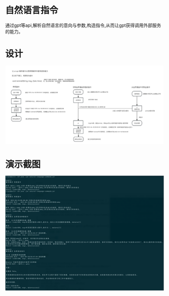 # 自然语言指令
通过gpt等api,解析自然语言的意向与参数,构造指令,从而让gpt获得调用外部服务的能力。

# 设计

![des](img/design.jpg)

# 演示截图
![test](img/test.png)